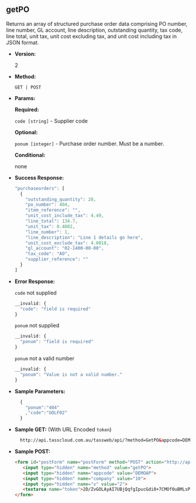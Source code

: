 **getPO**
----
  Returns an array of structured purchase order data comprising PO number, line number, GL account, line description, outstanding quantity, tax code, line total, unit tax, unit cost excluding tax, and unit cost including tax in JSON format.

* **Version:**

  2

* **Method:**

  `GET | POST`
  
*  **Params:**

   **Required:**
   
   `code [string]` - Supplier code

   **Optional:**

   `ponum [integer]` - Purchase order number. Must be a number.

   **Conditional:**

   none

* **Success Response:**

    ```javascript
    "purchaseorders": [
      {
        "outstanding_quantity": 28,
        "po_number": 404,
        "item_reference": "",
        "unit_cost_include_tax": 4.49,
        "line_total": 134.7,
        "unit_tax": 0.4082,
        "line_number": 1,
        "line_description": "Line 1 details go here",
        "unit_cost_exclude_tax": 4.0818,
        "gl_account": "02-1400-00-00",
        "tax_code": "AO",
        "supplier_reference": ""
      }
    ]
    ```
 
* **Error Response:**

    `code` not supplied
    ```javascript
    __invalid: {
      "code": "field is required"
    }
    ```
    
    `ponum` not supplied
    ```javascript
    __invalid: {
      "ponum": "field is required"
    }
    ```
    
    `ponum` not a valid number
    ```javascript
    __invalid: {
      "ponum": "Value is not a valid number."
    }
    ```
    
* **Sample Parameters:**

  ```javascript
    { 
      "ponum":"404"
      ,"code":"GOLF02"
    }
  ```

* **Sample GET:** (With URL Encoded `token`)

  ```HTML
    http://api.tasscloud.com.au/tassweb/api/?method=GetPO&appcode=DEMOAP&company=10&v=2&token=2D%2FZvGOLAyAI7UBjQqfgIpucGdi0%2B7CMOf0uBMLsPPQ%3D
  ```
  
* **Sample POST:**

  ```HTML
  <form id="postForm" name="postForm" method="POST" action="http://api.tasscloud.com.au/tassweb/tassweb/api/">
     <input type="hidden" name="method" value="getPO">
     <input type="hidden" name="appcode" value="DEMOAP">
     <input type="hidden" name="company" value="10">
     <input type="hidden" name="v" value="2">
     <textarea name="token">2D/ZvGOLAyAI7UBjQqfgIpucGdi0+7CMOf0uBMLsPPQ=</textarea>
  </form>
  ```
